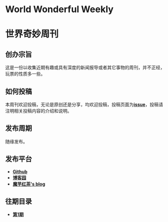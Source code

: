 # World Wonderful Weekly

# 世界奇妙周刊

## 创办宗旨

这是一份以收集近期有趣或具有深度的新闻报导或者其它事物的周刊，并不正经，玩票的性质多一些。

## 如何投稿

本周刊欢迎投稿，无论是原创还是分享，均欢迎投稿，投稿页面为[**issue**](https://github.com/icexmoon/weekly/issues)，投稿请注明相关投稿内容的介绍和说明。

## 发布周期

随缘发布。

## 发布平台

- [**Github**](https://github.com/icexmoon/weekly)
- [**博客园**](https://www.cnblogs.com/Moon-Face/)
- [**魔芋红茶's blog**](https://blog.icexmoon.xyz/)

## 往期目录

- [**第1期**](https://github.com/icexmoon/weekly/blob/main/documents/%E4%B8%96%E7%95%8C%E5%A5%87%E5%A6%99%E5%91%A8%E5%88%8A%20%E7%AC%AC1%E6%9C%9F_image.md)

